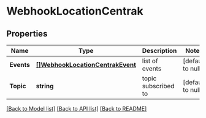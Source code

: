 # WebhookLocationCentrak

## Properties
Name | Type | Description | Notes
------------ | ------------- | ------------- | -------------
**Events** | [**[]WebhookLocationCentrakEvent**](webhook_location_centrak_event.md) | list of events | [default to null]
**Topic** | **string** | topic subscribed to | [default to null]

[[Back to Model list]](../README.md#documentation-for-models) [[Back to API list]](../README.md#documentation-for-api-endpoints) [[Back to README]](../README.md)

